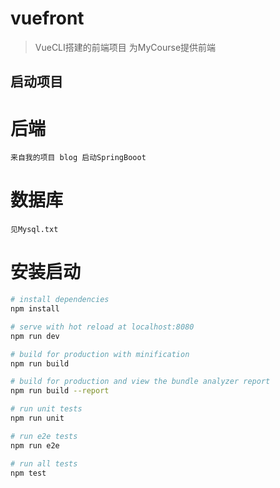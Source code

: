 # vuefront

> VueCLI搭建的前端项目 为MyCourse提供前端

## 启动项目
# 后端
``` 
来自我的项目 blog 启动SpringBooot
```

# 数据库
```
见Mysql.txt
```
# 安装启动
``` bash
# install dependencies
npm install

# serve with hot reload at localhost:8080
npm run dev

# build for production with minification
npm run build

# build for production and view the bundle analyzer report
npm run build --report

# run unit tests
npm run unit

# run e2e tests
npm run e2e

# run all tests
npm test
```
